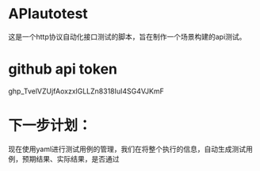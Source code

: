 # APIautotest
这是一个http协议自动化接口测试的脚本，旨在制作一个场景构建的api测试。
# github api token
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

# 下一步计划：
现在使用yaml进行测试用例的管理，我们在将整个执行的信息，自动生成测试用例，预期结果、实际结果，是否通过
